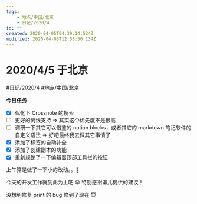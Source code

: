 ```yaml
---
tags:
    - 地点/中国/北京
    - 日记/2020/4
id: ""
created: 2020-04-05T04:39:14.524Z
modified: 2020-04-05T12:58:50.134Z
---
```


# 2020/4/5 于北京

#日记/2020/4 #地点/中国/北京

<!-- @crossnote.comment "id":"c1bda78f-032e-4234-96f6-717385c87668" -->

**今日任务**

- [x] 优化下 Crossnote 的搜索
- [ ] 更好的离线支持 => 其实这个优先度不是很高
- [ ] 调研一下其它可以借鉴的 notion blocks，或者其它的 markdown 笔记软件的自定义语法 => 好吧最终我去做其它事情了
- [x] 添加了标签的自动补全
- [x] 添加了创建副本的功能
- [x] 重新规整了一下编辑器顶部工具栏的按钮

<!-- @timer "date":"Sun Apr 05 2020 12:40:10 GMT+0800 (China Standard Time)" -->

上午算是做了一下小的改动。。🤟

<!-- @timer "date":"Sun Apr 05 2020 18:20:35 GMT+0800 (China Standard Time)","duration":"about 6 hours" -->

今天的开发工作就到此为止吧 :grinning:
特别感谢谦儿提供的建议！

<!-- @timer "date":"Sun Apr 05 2020 20:58:15 GMT+0800 (China Standard Time)","duration":"about 3 hours" -->

没想到修复 print 的 bug 修到了现在 :innocent:
